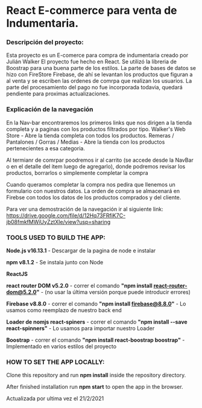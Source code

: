 # React E-commerce para venta de Indumentaria.

### Descripción del proyecto:

Esta proyecto es un E-comerce para compra de indumentaria creado por Julián Walker 
El proyecto fue hecho en React.
Se utilizó la libreria de Boostrap para una buena parte de los estilos. 
La parte de bases de datos se hizo con FireStore Firebase, de ahí se levantan los productos que figuran a al venta y se escriben las ordenes de comrpa que realizan los usuarios. 
La parte del procesamiento del pago no fue incorporada todavia, quedará pendiente para proximas actualizaciones.

### Explicación de la navegación

En la Nav-bar encontraremos los primeros links que nos dirigen a la tienda completa y a paginas con los productos filtrados por tipo.
Walker's Web Store - Abre la tienda completa con todos los productos.
Remeras / Pantalones / Gorras / Medias - Abre la tienda con los productos pertenecientes a esa categoria.

Al termianr de comrpar poodremos ir al carrito (se accede desde la NavBar o en el detalle del item luego de agregarlo), donde podremos revisar los productos, borrarlos o simplemente completar la compra

Cuando queramos completar la compra nos pedira que llenemos un formulario con nuestros datos.
La orden de compra se almacenará en Firebse con todos los datos de los productos comprados y del cliente.

Para ver una demostración de la navegación ir al siguiente link:
https://drive.google.com/file/d/12Hq73FRfiK7C-jb08fmkfMWiUyZztXIe/view?usp=sharing

### TOOLS USED TO BUILD THE APP:

**Node.js v16.13.1** - Descargar de la pagina de node e instalar

**npm v8.1.2** - Se instala junto con Node

**ReactJS**

**react router DOM v5.2.0** - correr el comando **"npm install react-router-dom@5.2.0"** - (no usar la última versión porque puede introducir errores)

**Firebase v8.8.0** - correr el comando **"npm install firebase@8.8.0"** - Lo usamos como reemplazo de nuestro back end

**Loader de nomjs react-spiners** - correr el comando **"npm install --save react-spinners"** - Lo usamos para importar nuestro Loader

**Boostrap** - correr el comando **"npm install react-boostrap boostrap"** - Implementado en varios estilos del proyecto

### HOW TO SET THE APP LOCALLY:

Clone this repository and run **npm install** inside the repository directory.

After finished installation run **npm start** to open the app in the browser.


Actualizada por ultima vez el 21/2/2021
